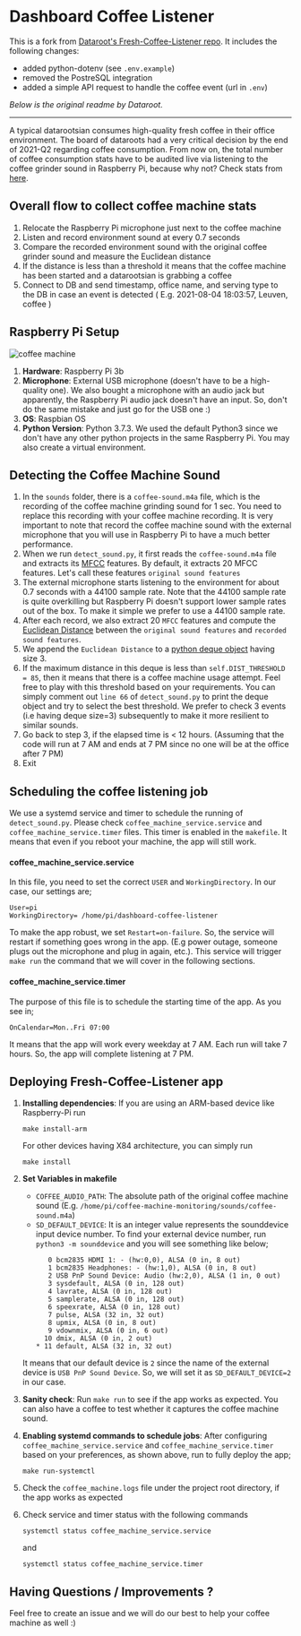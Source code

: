 # Dashboard Coffee Listener

This is a fork from [Dataroot's Fresh-Coffee-Listener repo](https://github.com/datarootsio/fresh-coffee-listener). It includes the following changes:

- added python-dotenv (see `.env.example`)
- removed the PostreSQL integration
- added a simple API request to handle the coffee event (url in `.env`)

*Below is the original readme by Dataroot.*

-----------------------------------------

A typical datarootsian consumes high-quality fresh coffee in their office environment. The board of dataroots had
a very critical decision by the end of 2021-Q2 regarding coffee consumption. From now on, the total number of coffee
consumption stats have to be audited live via listening to the coffee grinder sound in Raspberry Pi, because why not? 
Check stats from [here](https://app.cumul.io/s/coffeeometer-lejpayjm3rdjgtiu).

## Overall flow to collect coffee machine stats
1. Relocate the Raspberry Pi microphone just next to the coffee machine
2. Listen and record environment sound at every 0.7 seconds
3. Compare the recorded environment sound with the original coffee grinder sound and measure the 
   Euclidean distance
4. If the distance is less than a threshold it means that the coffee machine has been started and a 
   datarootsian is grabbing a coffee
5. Connect to DB and send timestamp, office name, and serving type to the DB in case an event is detected (
   E.g. 2021-08-04 18:03:57, Leuven, coffee
   )
   
## Raspberry Pi Setup
![](coffee_machine.JPG "coffee machine")

1. **Hardware**: Raspberry Pi 3b
2. **Microphone**: External USB microphone (doesn't have to be a high-quality one). We also bought a 
   microphone with an audio jack but apparently, the Raspberry Pi audio jack doesn't have an input. So, don't do the same mistake and just go for the USB one :)
3. **OS**: Raspbian OS
4. **Python Version**: Python 3.7.3. We used the default Python3 since we don't have any other python projects in the same Raspberry Pi. You may also create a virtual environment.
   
## Detecting the Coffee Machine Sound
1. In the `sounds` folder, there is a `coffee-sound.m4a` file, which is the recording of the coffee machine grinding sound for 1 sec. You need to replace this recording with your coffee machine recording. It is very important to note that record the coffee machine sound with the external microphone that you will use in Raspberry Pi to have a much better performance.
2. When we run `detect_sound.py`, it first reads the `coffee-sound.m4a` file and extracts its [MFCC](https://en.wikipedia.org/wiki/Mel-frequency_cepstrum) features.
By default, it extracts 20 MFCC features. Let's call these features `original sound features`
3. The external microphone starts listening to the environment for about 0.7 seconds with a 44100 sample rate. Note
that the 44100 sample rate is quite overkilling but Raspberry Pi doesn't support lower sample rates out of the box.
To make it simple we prefer to use a 44100 sample rate.
4. After each record, we also extract 20 `MFCC` features and compute the [Euclidean Distance](https://en.wikipedia.org/wiki/Euclidean_distance#:~:text=In%20mathematics%2C%20the%20Euclidean%20distance,being%20called%20the%20Pythagorean%20distance.)
between the `original sound features` and `recorded sound features`.
5. We append the `Euclidean Distance` to a [python deque object](https://docs.python.org/3/library/collections.html#collections.deque)
having size 3. 
6. If the maximum distance in this deque is less than `self.DIST_THRESHOLD = 85`, then it means that there is a 
coffee machine usage attempt. Feel free to play with this threshold based on your requirements. You can simply
comment out `line 66` of `detect_sound.py` to print the deque object and try to select the best threshold. We prefer
to check 3 events (i.e having deque size=3) subsequently to make it more resilient to similar sounds.    
7. Go back to step 3, if the elapsed time is < 12 hours. (Assuming that the code will run at 7 AM and ends at 7 PM 
   since no one will be at the office after 7 PM)
8. Exit

## Scheduling the coffee listening job
We use a systemd service and timer to schedule the running of `detect_sound.py`. Please check `coffee_machine_service.service` 
and `coffee_machine_service.timer` files. This timer is enabled in the `makefile`. It means that even if you reboot your
machine, the app will still work. 

#### coffee_machine_service.service
In this file, you need to set the correct `USER` and `WorkingDirectory`. In our case, our settings are; 

```shell
User=pi
WorkingDirectory= /home/pi/dashboard-coffee-listener
```
To make the app robust, we set `Restart=on-failure`. So, the service will restart if something goes wrong in the app. (E.g power outage, someone plugs out the microphone and plug in again, etc.). This service will trigger `make run`
the command that we will cover in the following sections.

#### coffee_machine_service.timer
The purpose of this file is to schedule the starting time of the app. As you see in;
```shell
OnCalendar=Mon..Fri 07:00
```
It means that the app will work every weekday at 7 AM. Each run will take 7 hours. So, the app will complete 
listening at 7 PM.

## Deploying Fresh-Coffee-Listener app
1. **Installing dependencies**: If you are using an ARM-based device like Raspberry-Pi run 
   ```shell
   make install-arm
   ```
   For other devices having X84 architecture, you can simply run
   ```shell
   make install
   ```

2. **Set Variables in makefile**
   -  `COFFEE_AUDIO_PATH`: The absolute path of the original coffee machine sound (E.g. `/home/pi/coffee-machine-monitoring/sounds/coffee-sound.m4a`)
   -  `SD_DEFAULT_DEVICE`: It is an integer value represents the sounddevice input device number. To find your external device number, run
   `python3 -m sounddevice` and you will see something like below;
      ```shell
         0 bcm2835 HDMI 1: - (hw:0,0), ALSA (0 in, 8 out)
         1 bcm2835 Headphones: - (hw:1,0), ALSA (0 in, 8 out)
         2 USB PnP Sound Device: Audio (hw:2,0), ALSA (1 in, 0 out)
         3 sysdefault, ALSA (0 in, 128 out)
         4 lavrate, ALSA (0 in, 128 out)
         5 samplerate, ALSA (0 in, 128 out)
         6 speexrate, ALSA (0 in, 128 out)
         7 pulse, ALSA (32 in, 32 out)
         8 upmix, ALSA (0 in, 8 out)
         9 vdownmix, ALSA (0 in, 6 out)
        10 dmix, ALSA (0 in, 2 out)
      * 11 default, ALSA (32 in, 32 out)
      ```
   It means that our default device is `2` since the name of the external device is `USB PnP Sound Device`. So, we will 
   set it as `SD_DEFAULT_DEVICE=2` in our case.
   
3. **Sanity check**: Run `make run` to see if the app works as expected. You can also have a coffee to test whether it captures 
   the coffee machine sound.
   
4. **Enabling systemd commands to schedule jobs**: After configuring `coffee_machine_service.service` and 
`coffee_machine_service.timer` based on your preferences, as shown above, run to fully deploy the app;
   ```shell
   make run-systemctl
   ```
5. Check the `coffee_machine.logs` file under the project root directory, if the app works as expected
6. Check service and timer status with the following commands
   ```shell
   systemctl status coffee_machine_service.service
   ```
   and
   ```shell
   systemctl status coffee_machine_service.timer
   ```
   
## Having Questions / Improvements ?
Feel free to create an issue and we will do our best to help your coffee machine as well :)
